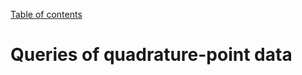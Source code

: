 [Table of contents](https://petrkryslucsd.github.io/FinEtools.jl)

# Queries of  quadrature-point data
